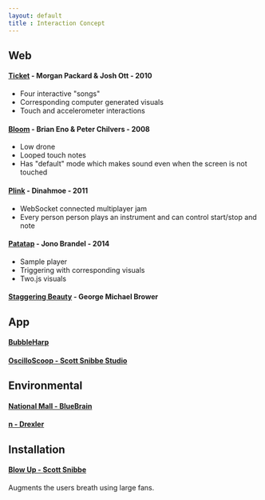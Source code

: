 ```yaml
---
layout: default
title : Interaction Concept
---
```


## Web

#### [Ticket](https://www.youtube.com/watch?v=zUw79YA71pg) - Morgan Packard & Josh Ott - 2010

* Four interactive "songs"
* Corresponding computer generated visuals
* Touch and accelerometer interactions

#### [Bloom](https://www.youtube.com/watch?v=2tZ7eWqHsdg) - Brian Eno & Peter Chilvers - 2008

* Low drone
* Looped touch notes
* Has "default" mode which makes sound even when the screen is not touched

#### [Plink](https://www.youtube.com/watch?v=CvKHIVFI2w8) - Dinahmoe - 2011

* WebSocket connected multiplayer jam
* Every person person plays an instrument and can control start/stop and note

#### [Patatap](http://www.patatap.com/) - Jono Brandel - 2014

* Sample player
* Triggering with corresponding visuals
* Two.js visuals

#### [Staggering Beauty](http://www.staggeringbeauty.com/) - George Michael Brower

## App

#### [BubbleHarp](https://www.youtube.com/watch?v=ly8tgaswRo8)

#### [OscilloScoop - Scott Snibbe Studio](https://www.youtube.com/watch?v=ymW-_RENMKY)

## Environmental

#### [National Mall - BlueBrain](https://vimeo.com/25374903)

#### [n - Drexler](http://www.wakeapp.com/n/en/)

## Installation

#### [Blow Up - Scott Snibbe](http://www.snibbe.com/index.php/projects/interactive/blowup/)

Augments the users breath using large fans.